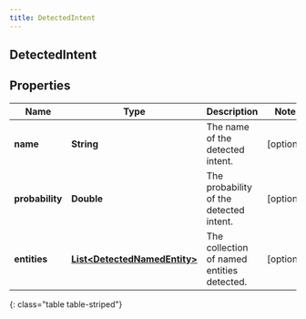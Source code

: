 ```yaml
---
title: DetectedIntent
---
```


## DetectedIntent

## Properties

| Name            | Type                                                                               | Description                                | Notes      |
| --------------- | ---------------------------------------------------------------------------------- | ------------------------------------------ | ---------- |
| **name**        | <!----><!---->**String**<!---->                                                    | The name of the detected intent.           | [optional] |
| **probability** | <!----><!---->**Double**<!---->                                                    | The probability of the detected intent.    | [optional] |
| **entities**    | <!----><!---->[**List&lt;DetectedNamedEntity&gt;**](DetectedNamedEntity.md)<!----> | The collection of named entities detected. | [optional] |

{: class="table table-striped"}

